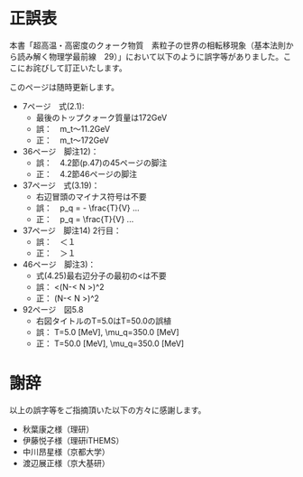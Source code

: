 # 正誤表

本書「超高温・高密度のクォーク物質　素粒子の世界の相転移現象（基本法則から読み解く物理学最前線　29）」において以下のように誤字等がありました。ここにお詫びして訂正いたします。

このページは随時更新します。

- 7ページ　式(2.1):
  - 最後のトップクォーク質量は172GeV
  - 誤：　m_t〜11.2GeV
  - 正：　m_t〜172GeV
- 36ページ　脚注12)：
  - 誤：　4.2節(p.47)の45ページの脚注
  - 正：　4.2節46ページの脚注
- 37ページ　式(3.19)：
  - 右辺冒頭のマイナス符号は不要  
  - 誤：　p_q = - \frac{T}{V} ...
  - 正：　p_q = \frac{T}{V} ...
- 37ページ　脚注14) 2行目：
  - 誤：　＜１
  - 正：　＞１
- 46ページ　脚注3)：
  - 式(4.25)最右辺分子の最初の<は不要
  - 誤： <(N-< N >)^2
  - 正： (N-< N >)^2
- 92ページ　図5.8
  - 右図タイトルのT=5.0はT=50.0の誤植
  - 誤： T=5.0 [MeV], \mu_q=350.0 [MeV]
  - 正： T=50.0 [MeV], \mu_q=350.0 [MeV]
  
# 謝辞

以上の誤字等をご指摘頂いた以下の方々に感謝します。

- 秋葉康之様（理研）
- 伊藤悦子様（理研iTHEMS）
- 中川昂星様（京都大学）
- 渡辺展正様（京大基研）

